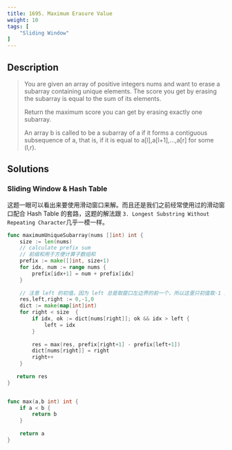 ```yaml
---
title: 1695. Maximum Erasure Value
weight: 10
tags: [
	"Sliding Window"
]
---
```


## Description
> You are given an array of positive integers nums and want to erase a subarray containing unique elements. The score you get by erasing the subarray is equal to the sum of its elements.
> 
> Return the maximum score you can get by erasing exactly one subarray.
> 
> An array b is called to be a subarray of a if it forms a contiguous subsequence of a, that is, if it is equal to a[l],a[l+1],...,a[r] for some (l,r).

## Solutions
### Sliding Window & Hash Table
这题一眼可以看出来要使用滑动窗口来解。而且还是我们之前经常使用过的滑动窗口配合 Hash Table 的套路，这题的解法跟 `3. Longest Substring Without Repeating Character`几乎一模一样。
```go
func maximumUniqueSubarray(nums []int) int {
    size := len(nums)
    // calculate prefix sum
	// 前缀和用于方便计算子数组和
    prefix := make([]int, size+1)
    for idx, num := range nums {
        prefix[idx+1] = num + prefix[idx]
    }
    
	// 注意 left 的初值，因为 left 总是取窗口左边界的前一个，所以这里只初值取-1 即可。
    res,left,right := 0,-1,0
    dict := make(map[int]int)
    for right < size  {
        if idx, ok := dict[nums[right]]; ok && idx > left {
            left = idx
        }
        
        res = max(res, prefix[right+1] - prefix[left+1])
        dict[nums[right]] = right
        right++
    }
    
   return res
}


func max(a,b int) int {
    if a < b {
        return b
    }
    
    return a
}
```
